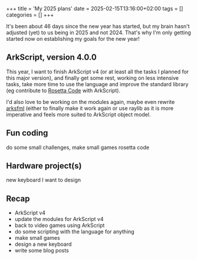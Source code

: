 +++
title = 'My 2025 plans'
date = 2025-02-15T13:16:00+02:00
tags = []
categories = []
+++

It's been about 46 days since the new year has started, but my brain hasn't adjusted (yet) to us being in 2025 and not 2024. That's why I'm only getting started now on establishing my goals for the new year!

## ArkScript, version 4.0.0

This year, I want to finish ArkScript v4 (or at least all the tasks I planned for this major version), and finally get some rest, working on less intensive tasks, take more time to use the language and improve the standard library (eg contribute to [Rosetta Code](https://rosettacode.org/wiki/Category:ArkScript) with ArkScript).

I'd also love to be working on the modules again, maybe even rewrite [arksfml](https://github.com/ArkScript-lang/arksfml) (either to finally make it work again or use raylib as it is more imperative and feels more suited to ArkScript object model.

## Fun coding

do some small challenges, make small games
rosetta code

## Hardware project(s)

new keyboard I want to design

## Recap

- ArkScript v4
- update the modules for ArkScript v4
- back to video games using ArkScript
- do some scripting with the language for anything
- make small games
- design a new keyboard
- write some blog posts

